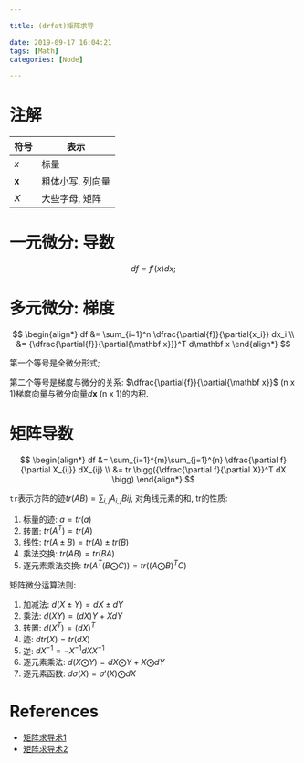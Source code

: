```yaml
---

title: (drfat)矩阵求导

date: 2019-09-17 16:04:21
tags: [Math]
categories: [Node]

---
```


# 注解

符号 | 表示
---- | ----
$x$ | 标量
$\mathbf x$ | 粗体小写, 列向量
$X$ | 大些字母, 矩阵


# 一元微分: 导数

$$
df = f'(x)dx;
$$

# 多元微分: 梯度

$$
\begin{align*}
df &= \sum_{i=1}^n \dfrac{\partial{f}}{\partial{x_i}} dx_i \\
   &= {\dfrac{\partial{f}}{\partial{\mathbf x}}}^T d\mathbf x
\end{align*}
$$

第一个等号是全微分形式;

第二个等号是梯度与微分的关系: $\dfrac{\partial{f}}{\partial{\mathbf x}}$ (n x 1)梯度向量与微分向量$d\mathbf x$ (n x 1)的内积.

# 矩阵导数

$$
\begin{align*}
df &= \sum_{i=1}^{m}\sum_{j=1}^{n} \dfrac{\partial f}{\partial X_{ij}} dX_{ij} \\
   &= tr \bigg({\dfrac{\partial f}{\partial X}}^T dX \bigg)
\end{align*}
$$

`tr`表示方阵的迹$tr(AB)=\sum_{i,j}A_{i,j}B{ij}$, 对角线元素的和, tr的性质:

1. 标量的迹: $a = tr(a)$
2. 转置: $tr(A^T) = tr(A)$
3. 线性: $tr(A \pm B) = tr(A) \pm tr(B)$
4. 乘法交换: $tr(AB) = tr(BA)$
5. 逐元素乘法交换: $tr(A^T(B \bigodot C)) = tr((A \bigodot B)^TC)$

矩阵微分运算法则:

1. 加减法: $d(X \pm Y) = dX \pm dY$
2. 乘法: $d(XY) = (dX)Y + XdY$
3. 转置: $d(X^T) = (dX)^T$
4. 迹: $dtr(X) = tr(dX)$
5. 逆: $dX^{-1} = -X^{-1}dX X^{-1}$
6. 逐元素乘法: $d(X \bigodot Y) = dX \bigodot Y + X \bigodot dY$
7. 逐元素函数: $d\sigma(X) = \sigma'(X) \bigodot dX$

# References

- [矩阵求导术1](https://zhuanlan.zhihu.com/p/24709748)
- [矩阵求导术2](https://zhuanlan.zhihu.com/p/24863977)
